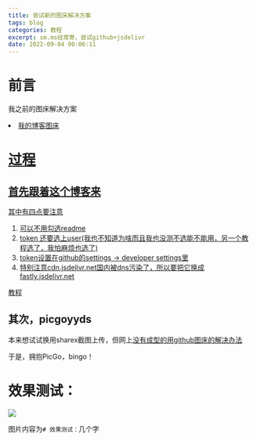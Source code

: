 ```yaml
---
title: 尝试新的图床解决方案
tags: blog
categories: 教程
excerpt: sm.ms经常寄，尝试github+jsdelivr
date: 2022-09-04 00:06:11
---
```


# 前言
我之前的图床解决方案

<li><a href="/post/220508picture-server"  tags="">我的博客图床</li>


# 过程
## 首先跟着这个博客来
其中有四点要注意

1. 可以不用勾选readme
2. token 还要选上user(我也不知道为啥而且我也没测不选能不能用，另一个教程选了，我怕麻烦也选了)
3. token设置在github的settings -> developer settings里
4. 特别注意cdn.jsdelivr.net国内被dns污染了，所以要把它换成fastly.jsdelivr.net

[教程](https://zhuanlan.zhihu.com/p/489236769)

## 其次，picgoyyds
本来想试试换用sharex截图上传，但网上[没有成型的用github图床的解决办法](https://nokiasonic.github.io/2021/09/24/%E3%80%90%E5%BA%94%E7%94%A8%E8%BD%AF%E4%BB%B6%E3%80%91ShareX%E6%88%AA%E5%9B%BE%E5%B7%A5%E5%85%B7%E7%9A%84%E4%BD%BF%E7%94%A8/)


于是，拥抱PicGo，bingo！

# 效果测试：

![](https://fastly.jsdelivr.net/gh/TT2TER/image1st@main/img/20220904000123.png)

图片内容为`# 效果测试：`几个字